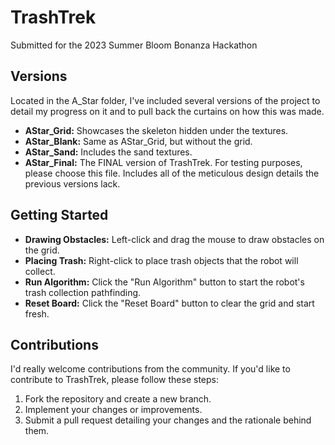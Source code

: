 # TrashTrek

Submitted for the 2023 Summer Bloom Bonanza Hackathon

## Versions

Located in the A_Star folder, I've included several versions of the project to detail my progress on it and to pull back the curtains on how this was made.

- **AStar_Grid:** Showcases the skeleton hidden under the textures.
- **AStar_Blank:** Same as AStar_Grid, but without the grid.
- **AStar_Sand:** Includes the sand textures.
- **AStar_Final:** The FINAL version of TrashTrek. For testing purposes, please choose this file. Includes all of the meticulous design details the previous versions lack.

## Getting Started

- **Drawing Obstacles:** Left-click and drag the mouse to draw obstacles on the grid.
- **Placing Trash:** Right-click to place trash objects that the robot will collect.
- **Run Algorithm:** Click the "Run Algorithm" button to start the robot's trash collection pathfinding.
- **Reset Board:** Click the "Reset Board" button to clear the grid and start fresh.

## Contributions

I'd really welcome contributions from the community. If you'd like to contribute to TrashTrek, please follow these steps:

1. Fork the repository and create a new branch.
2. Implement your changes or improvements.
3. Submit a pull request detailing your changes and the rationale behind them.
